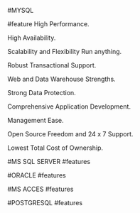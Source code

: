 #MYSQL

#feature
High Performance.

High Availability.

Scalability and Flexibility Run anything.

Robust Transactional Support.

Web and Data Warehouse Strengths.

Strong Data Protection.

Comprehensive Application Development.

Management Ease.

Open Source Freedom and 24 x 7 Support.

Lowest Total Cost of Ownership.

#MS SQL SERVER
#features

#ORACLE
#features

#MS ACCES
#features

#POSTGRESQL
#features